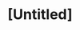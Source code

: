 ---
pid: CH490
title: "[Untitled]"
location_transcription: Phila
zipcode: NJ08753
outside_phl: Toms River NJ
neighborhood: 
age: '44'
age_range: 40-49
instagram: 
image_file_name: CH_490.jpg
proposal_transcription: anything that creates a photo op for parents of cute kids!
  :)
topic: 
topic_summary: 
type: 
keywords_other: 
credit: Jill S.
image_labels: 
twitter: 
facebook: 
permalink: "/monuments/ch490/"
layout: item-page
---